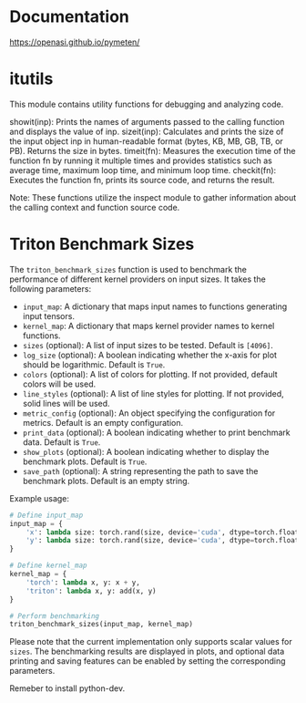 # Documentation
https://openasi.github.io/pymeten/ 

# itutils
This module contains utility functions for debugging and analyzing code.

showit(inp): Prints the names of arguments passed to the calling function and displays the value of inp. sizeit(inp): Calculates and prints the size of the input object inp in human-readable format (bytes, KB, MB, GB, TB, or PB). Returns the size in bytes. timeit(fn): Measures the execution time of the function fn by running it multiple times and provides statistics such as average time, maximum loop time, and minimum loop time. checkit(fn): Executes the function fn, prints its source code, and returns the result.

Note: These functions utilize the inspect module to gather information about the calling context and function source code.

# Triton Benchmark Sizes

The `triton_benchmark_sizes` function is used to benchmark the performance of different kernel providers on input sizes. It takes the following parameters:

- `input_map`: A dictionary that maps input names to functions generating input tensors.
- `kernel_map`: A dictionary that maps kernel provider names to kernel functions.
- `sizes` (optional): A list of input sizes to be tested. Default is `[4096]`.
- `log_size` (optional): A boolean indicating whether the x-axis for plot should be logarithmic. Default is `True`.
- `colors` (optional): A list of colors for plotting. If not provided, default colors will be used.
- `line_styles` (optional): A list of line styles for plotting. If not provided, solid lines will be used.
- `metric_config` (optional): An object specifying the configuration for metrics. Default is an empty configuration.
- `print_data` (optional): A boolean indicating whether to print benchmark data. Default is `True`.
- `show_plots` (optional): A boolean indicating whether to display the benchmark plots. Default is `True`.
- `save_path` (optional): A string representing the path to save the benchmark plots. Default is an empty string.

Example usage:

```python
# Define input_map
input_map = {
    'x': lambda size: torch.rand(size, device='cuda', dtype=torch.float32),
    'y': lambda size: torch.rand(size, device='cuda', dtype=torch.float32)
}

# Define kernel_map
kernel_map = {
    'torch': lambda x, y: x + y,
    'triton': lambda x, y: add(x, y)
}

# Perform benchmarking
triton_benchmark_sizes(input_map, kernel_map)
```

Please note that the current implementation only supports scalar values for `sizes`. The benchmarking results are displayed in plots, and optional data printing and saving features can be enabled by setting the corresponding parameters.

Remeber to install python-dev.
